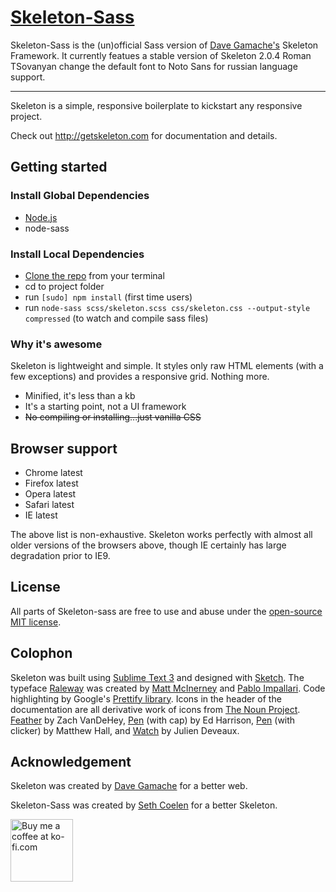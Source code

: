 # [Skeleton-Sass](http://getskeleton.com)

Skeleton-Sass is the (un)official Sass version of [Dave Gamache's](https://twitter.com/dhg) Skeleton Framework. It currently featues a stable version of Skeleton 2.0.4
Roman TSovanyan change the default font to Noto Sans for russian language support.

-----

Skeleton is a simple, responsive boilerplate to kickstart any responsive project.

Check out <http://getskeleton.com> for documentation and details.

## Getting started

### Install Global Dependencies
  * [Node.js](http://nodejs.org)
  * node-sass

### Install Local Dependencies
  * [Clone the repo](github-mac://openRepo/https://github.com/covrom/Skeleton-Sass) from your terminal
  * cd to project folder
  * run `[sudo] npm install` (first time users)
  * run `node-sass scss/skeleton.scss css/skeleton.css --output-style compressed` (to watch and compile sass files)

### Why it's awesome

Skeleton is lightweight and simple. It styles only raw HTML elements (with a few exceptions) and provides a responsive grid. Nothing more.
- Minified, it's less than a kb
- It's a starting point, not a UI framework
- ~~No compiling or installing...just vanilla CSS~~


## Browser support

- Chrome latest
- Firefox latest
- Opera latest
- Safari latest
- IE latest

The above list is non-exhaustive. Skeleton works perfectly with almost all older versions of the browsers above, though IE certainly has large degradation prior to IE9.


## License

All parts of Skeleton-sass are free to use and abuse under the [open-source MIT license](http://opensource.org/licenses/mit-license.php).


## Colophon

Skeleton was built using [Sublime Text 3](http://www.sublimetext.com/3) and designed with [Sketch](http://bohemiancoding.com/sketch). The typeface [Raleway](http://www.google.com/fonts/specimen/Raleway) was created by [Matt McInerney](http://matt.cc/) and [Pablo Impallari](http://www.impallari.com/). Code highlighting by Google's [Prettify library](https://code.google.com/p/google-code-prettify/). Icons in the header of the documentation are all derivative work of icons from [The Noun Project](thenounproject.com). [Feather](http://thenounproject.com/term/feather/22073) by Zach VanDeHey, [Pen](http://thenounproject.com/term/pen/21163) (with cap) by Ed Harrison, [Pen](http://thenounproject.com/term/pen/32847) (with clicker) by Matthew Hall, and [Watch](http://thenounproject.com/term/watch/48015) by Julien Deveaux.


## Acknowledgement

Skeleton was created by [Dave Gamache](https://twitter.com/dhg) for a better web.

Skeleton-Sass was created by [Seth Coelen](http://sethcoelen.com) for a better Skeleton.

<a href='https://ko-fi.com?i=2446A87JJ08CZ' target='_blank'>
<img style='border:0px;width:100px;' src='https://az743702.vo.msecnd.net/cdn/btn1.png' border='0' alt='Buy me a coffee at ko-fi.com' />
</a> 

